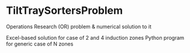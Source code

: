 # TiltTraySortersProblem
Operations Research (OR) problem &amp; numerical solution to it

Excel-based solution for case of 2 and 4 induction zones
Python program for generic case of N zones
